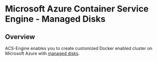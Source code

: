 # Microsoft Azure Container Service Engine - Managed Disks

## Overview

ACS-Engine enables you to create customized Docker enabled cluster on Microsoft Azure with [managed disks](https://docs.microsoft.com/en-us/azure/storage/storage-managed-disks-overview).  
